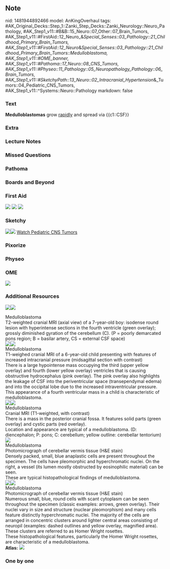 ## Note
nid: 1481944892466
model: AnKingOverhaul
tags: #AK_Original_Decks::Step_1::Zanki_Step_Decks::Zanki_Neurology::Neuro_Pathology, #AK_Step1_v11::#B&B::15_Neuro::07_Other::07_Brain_Tumors, #AK_Step1_v11::#FirstAid::12_Neuro_&_Special_Senses::03_Pathology::21_Childhood_Primary_Brain_Tumors, #AK_Step1_v11::#FirstAid::12_Neuro_&_Special_Senses::03_Pathology::21_Childhood_Primary_Brain_Tumors::Medulloblastoma, #AK_Step1_v11::#OME_banner, #AK_Step1_v11::#Pathoma::17_Neuro::08_CNS_Tumors, #AK_Step1_v11::#Physeo::11_Pathology::05_Neuropathology_Pathology::06_Brain_Tumors, #AK_Step1_v11::#SketchyPath::13_Neuro::02_Intracranial_Hypertension_&_Tumors::04_Pediatric_CNS_Tumors, #AK_Step1_v11::^Systems::Neuro::Pathology
markdown: false

### Text
<div>
  <b>Medulloblastomas</b> grow <u>rapidly</u> and spread via
  {{c1::CSF}}
</div>

### Extra


### Lecture Notes


### Missed Questions


### Pathoma


### Boards and Beyond


### First Aid
<img src="tmpaFQ72v.png"> <img src="tmplflI5l.png"> <img src=
"tmp62HqRa.png">

### Sketchy
<img src="M%20drop%20metastases_1566160514431.jpg"><img src=
"Zoverall%20picture%20(90).JPG"> <a href=
"https://dashboard.sketchy.com/study/medical/courses/medical-pathophysiology/units/medical-pathophysiology-neuro/videos/medical-pathophysiology-neuro-intracranial-hypertension-and-tumors-pediatric-cns-tumors?utm_source=anki&utm_medium=partnership&utm_campaign=february_update&utm_content=medical">
Watch Pediatric CNS Tumors</a>

### Pixorize


### Physeo


### OME
<div class="ome-widget">
  <a href="https://onlinemeded.org?ref=anki"><img src=
  "_OME_AnkiFlashcards_General_7.png"></a>
</div>

### Additional Resources
<img src="big_5081d929d0d1f.jpg"><img src="5081d929d0d1f.jpg">
<div>
  <div>
    <div>
      Medulloblastoma
    </div>
  </div>
  <div>
    <div>
      <div>
        T2-weighted cranial MRI (axial view) of a 7-year-old boy:
        isodense round lesion with hyperintense sections in the
        fourth ventricle (green overlay); grossly diminished
        gyration of the cerebellum (C). (P = poorly demarcated pons
        region; B = basilar artery, CS = external CSF space)
      </div>
    </div>
  </div>
</div>
<div><img src="big_59ee35b5d6321.jpg"><img src=
"59ee35b5d6321.jpg"></div>
<div>
  <div>
    <div>
      Medulloblastoma
    </div>
  </div>
  <div>
    <div>
      <div>
        T1-weighed cranial MRI of a 6-year-old child presenting
        with features of increased intracranial pressure
        (midsagittal section with contrast)
      </div>
      <div>
        There is a large hypointense mass occupying the third
        (upper yellow overlay) and fourth (lower yellow overlay)
        ventricles that is causing obstructive hydrocephalus (pink
        overlay). The pink overlay also highlights the leakage of
        CSF into the periventricular space (transependymal edema)
        and into the occipital lobe due to the increased
        intraventricular pressure.
      </div>
      <div>
        This appearance of a fourth ventricular mass in a child is
        characteristic of medulloblastoma.
      </div>
    </div>
  </div>
</div>
<div><img src="big_58aabadd7200c.jpg"><img src=
"58aabadd7200c.jpg"></div>
<div>
  <div>
    <div>
      Medulloblastoma
    </div>
  </div>
  <div>
    <div>
      <div>
        Cranial MRI (T1-weighted, with contrast)
      </div>
      <div>
        There is a mass in the posterior cranial fossa. It features
        solid parts (green overlay) and cystic parts (red overlay).
      </div>
      <div>
        Location and appearance are typical of a medulloblastoma.
        (D: diencephalon; P: pons; C: cerebellum; yellow outline:
        cerebellar tentorium)
      </div>
    </div>
  </div>
</div>
<div><img src="big_59f0aa2b41d73.jpg"></div>
<div>
  <div>
    <div>
      Medulloblastoma
    </div>
  </div>
  <div>
    <div>
      <div>
        Photomicrograph of cerebellar vermis tissue (H&E stain)
      </div>
      <div>
        Densely packed, small, blue anaplastic cells are present
        throughout the specimen. The cells have pleomorphic and
        hyperchromatic nuclei. On the right, a vessel (its lumen
        mostly obstructed by eosinophilic material) can be seen.
      </div>
      <div>
        These are typical histopathological findings of
        medulloblastoma.
      </div>
    </div>
  </div>
</div>
<div><img src="big_5b8d4455ad321.jpg"><img src=
"5b8d4455ad321.jpg"></div>
<div>
  <div>
    <div>
      Medulloblastoma
    </div>
  </div>
  <div>
    <div>
      <div>
        Photomicrograph of cerebellar vermis tissue (H&E stain)
      </div>
      <div>
        Numerous small, blue, round cells with scant cytoplasm can
        be seen throughout the specimen (classic examples: arrows,
        green overlay). Their nuclei vary in size and structure
        (nuclear pleomorphism) and many cells feature distinctly
        hyperchromatic nuclei. The majority of the cells are
        arranged in concentric clusters around lighter central
        areas consisting of neuropil (examples: dashed outlines and
        yellow overlay, magnified area). These clusters are
        referred to as Homer Wright rosettes.
      </div>
      <div>
        These histopathological features, particularly the Homer
        Wright rosettes, are characteristic of a medulloblastoma.
      </div>
    </div>
  </div>
</div><b>Atlas:</b> <img src="tmpUbJ11K.png">

### One by one

